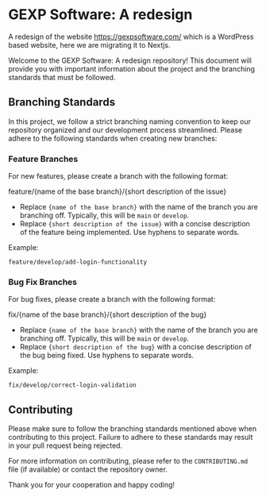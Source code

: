 # GEXP Software: A redesign
A redesign of the website https://gexpsoftware.com/ which is a WordPress based website, here we are migrating it to Nextjs.


Welcome to the GEXP Software: A redesign repository! This document will provide you with important information about the project and the branching standards that must be followed.

## Branching Standards

In this project, we follow a strict branching naming convention to keep our repository organized and our development process streamlined. Please adhere to the following standards when creating new branches:

### Feature Branches

For new features, please create a branch with the following format:

feature/{name of the base branch}/{short description of the issue}

- Replace `{name of the base branch}` with the name of the branch you are branching off. Typically, this will be `main` or `develop`.
- Replace `{short description of the issue}` with a concise description of the feature being implemented. Use hyphens to separate words.

Example:
```
feature/develop/add-login-functionality
```
### Bug Fix Branches

For bug fixes, please create a branch with the following format:

fix/{name of the base branch}/{short description of the bug}

- Replace `{name of the base branch}` with the name of the branch you are branching off. Typically, this will be `main` or `develop`.
- Replace `{short description of the bug}` with a concise description of the bug being fixed. Use hyphens to separate words.

Example:
```
fix/develop/correct-login-validation
```
## Contributing

Please make sure to follow the branching standards mentioned above when contributing to this project. Failure to adhere to these standards may result in your pull request being rejected.

For more information on contributing, please refer to the `CONTRIBUTING.md` file (if available) or contact the repository owner.

Thank you for your cooperation and happy coding!
